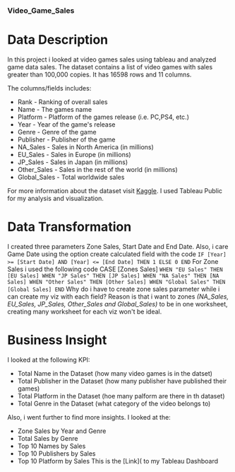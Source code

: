 ### Video_Game_Sales

# Data Description
In this project i looked at video games sales using tableau and analyzed game data sales. The dataset contains a list of video games with sales greater than 100,000 copies. It has 16598 rows and 11 columns.

The columns/fields includes:

* Rank - Ranking of overall sales
* Name - The games name
* Platform - Platform of the games release (i.e. PC,PS4, etc.)
* Year - Year of the game's release
* Genre - Genre of the game
* Publisher - Publisher of the game
* NA_Sales - Sales in North America (in millions)
* EU_Sales - Sales in Europe (in millions)
* JP_Sales - Sales in Japan (in millions)
* Other_Sales - Sales in the rest of the world (in millions)
* Global_Sales - Total worldwide sales

For more information about the dataset visit [Kaggle](https://www.kaggle.com/datasets/gregorut/videogamesales). I used Tableau Public for my analysis and visualization.

# Data Transformation
I created three parameters Zone Sales, Start Date and End Date. Also, i care Game Date using the option create calculated field with the code `IF [Year] >= [Start Date] AND [Year] <= [End Date] THEN 1
ELSE 0 END` For Zone Sales i used the following code CASE [Zones Sales]
`WHEN "EU Sales" THEN [EU Sales]
WHEN "JP Sales" THEN [JP Sales]
WHEN "NA Sales" THEN [NA Sales]
WHEN "Other Sales" THEN [Other Sales]
WHEN "Global Sales" THEN [Global Sales]
END` Why do i have to create zone sales parameter while i can create my viz with each field? Reason is that i want to zones *(NA_Sales, EU_Sales, JP_Sales, Other_Sales and Global_Sales)* to be in one worksheet, creating many worksheet for each viz won't be ideal.

# Business Insight
I looked at the following KPI:
* Total Name in the Dataset (how many video games is in the datset)
* Total Publisher in the Dataset (how many publisher have published their games)
* Total Platform in the Dataset (hoe many palform are there in th dataset)
* Total Genre in the Dataset (what category of the video belongs to)

Also, i went further to find more insights. I looked at the:
* Zone Sales by Year and Genre
* Total Sales by Genre
* Top 10 Names by Sales
* Top 10 Publishers by Sales
* Top 10 Platform by Sales
This is the [Link]( to my Tableau Dashboard
